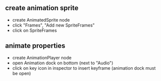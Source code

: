 ## create animation sprite
- create AnimatedSprite node
- click "Frames", "Add new SpriteFrames"
- click on SpriteFrames

## animate properties
- create AnimationPlayer node
- open Animation dock on bottom (next to "Audio")
- click on key icon in inspector to insert keyframe (animation dock must be open)
